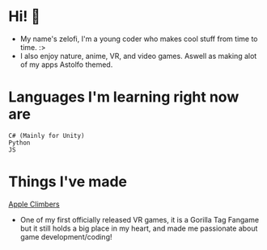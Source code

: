 # Hi! 👋
- My name's zelofi, I'm a young coder who makes cool stuff from time to time. :>
- I also enjoy nature, anime, VR, and video games. Aswell as making alot of my apps Astolfo themed.


# Languages I'm learning right now are
```
C# (Mainly for Unity)
Python
JS
```

# Things I've made
[Apple Climbers]("https://www.oculus.com/experiences/quest/5183386828371231/")
- One of my first officially released VR games, it is a Gorilla Tag Fangame but it still holds a big place in my heart, and made me passionate about game development/coding!
